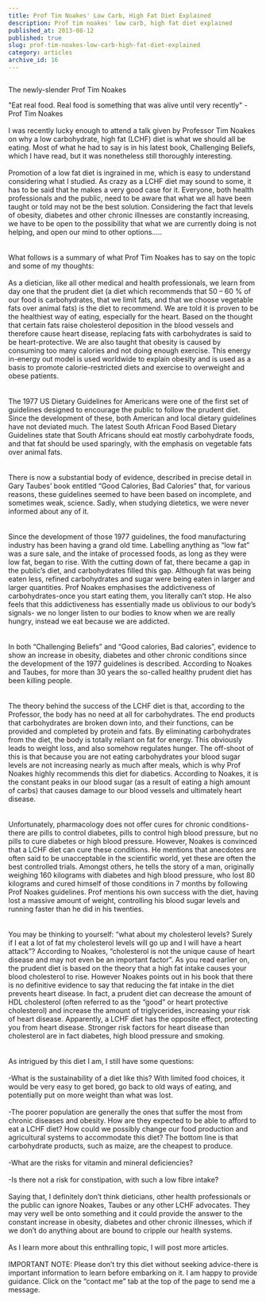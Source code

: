 ```yaml
---
title: Prof Tim Noakes' Low Carb, High Fat Diet Explained
description: Prof tim noakes' low carb, high fat diet explained
published_at: 2013-08-12
published: true
slug: prof-tim-noakes-low-carb-high-fat-diet-explained
category: articles
archive_id: 16
---
```


<div><img src="/assets/images/articles/DSC_0019%5B1%5D.jpg" alt=""><p class="caption">The newly-slender Prof Tim Noakes</p><span class="myHeading">"Eat real food. Real food is something that was alive until very recently" - Prof Tim Noakes</span><br><br>
I was recently lucky enough to attend a talk given by Professor Tim Noakes on why a low carbohydrate, high fat (LCHF) diet is what we should all be eating. Most of what he had to say is in his latest book, Challenging Beliefs, which I have read, but it was nonetheless still thoroughly interesting. <br><br>
Promotion of a low fat diet is ingrained in me, which is easy to understand considering what I studied.  As crazy as a LCHF diet may sound to some, it has to be said that he makes a very good case for it. Everyone, both health professionals and the public, need to be aware that what we all have been taught or told may not be the best solution. Considering the fact that levels of obesity, diabetes and other chronic illnesses are constantly increasing, we have to be open to the possibility that what we are currently doing is not helping, and open our mind to other options…..<br><br><br>
What follows is a summary of what Prof Tim Noakes has to say on the topic and some of my thoughts:<br><br>
As a dietician, like all other medical and health professionals, we learn from day one that the prudent diet (a diet which recommends that 50 – 60 % of our food is carbohydrates, that we limit fats, and that we choose vegetable fats over animal fats) is the diet to recommend. We are told it is proven to be the healthiest way of eating, especially for the heart. Based on the thought that certain fats raise cholesterol deposition in the blood vessels and therefore cause heart disease, replacing fats with carbohydrates is said to be heart-protective. We are also taught that obesity is caused by consuming too many calories and not doing enough exercise. This energy in-energy out model is used worldwide to explain obesity and is used as a basis to promote calorie-restricted diets and exercise to overweight and obese patients.<br><br><br>
The 1977 US Dietary Guidelines for Americans were one of the first set of guidelines designed to encourage the public to follow the prudent diet. Since the development of these, both American and local dietary guidelines have not deviated much. The latest South African Food Based Dietary Guidelines state that South Africans should eat mostly carbohydrate foods, and that fat should be used sparingly, with the emphasis on vegetable fats over animal fats. <br><br><br>
There is now a substantial body of evidence, described in precise detail in Gary Taubes’ book entitled “Good Calories, Bad Calories” that, for various reasons, these guidelines seemed to have been based on incomplete, and sometimes weak, science. Sadly, when studying dietetics, we were never informed about any of it. <br><br><br>
Since the development of those 1977 guidelines, the food manufacturing industry has been having a grand old time. Labelling anything as “low fat” was a sure sale, and the intake of processed foods, as long as they were low fat, began to rise. With the cutting down of fat, there became a gap in the public’s diet, and carbohydrates filled this gap. Although fat was being eaten less, refined carbohydrates and sugar were being eaten in larger and larger quantities. Prof Noakes emphasises the addictiveness of carbohydrates-once you start eating them, you literally can’t stop. He also feels that this addictiveness has essentially made us oblivious to our body’s signals- we no longer listen to our bodies to know when we are really hungry, instead we eat because we are addicted. <br><br><br>
In both “Challenging Beliefs” and “Good calories, Bad calories”, evidence to show an increase in obesity, diabetes and other chronic conditions since the development of the 1977 guidelines is described. According to Noakes and Taubes, for more than 30 years the so-called healthy prudent diet has been killing people. <br><br><br>
The theory behind the success of the LCHF diet is that, according to the Professor, the body has no need at all for carbohydrates. The end products that carbohydrates are broken down into, and their functions, can be provided and completed by protein and fats. By eliminating carbohydrates from the diet, the body is totally reliant on fat for energy. This obviously leads to weight loss, and also somehow regulates hunger. The off-shoot of this is that because you are not eating carbohydrates your blood sugar levels are not increasing nearly as much after meals, which is why Prof Noakes highly recommends this diet for diabetics. According to Noakes, it is the constant peaks in our blood sugar (as a result of eating a high amount of carbs) that causes damage to our blood vessels and ultimately heart disease. <br><br><br>
Unfortunately, pharmacology does not offer cures for chronic conditions-there are pills to control diabetes, pills to control high blood pressure, but no pills to cure diabetes or high blood pressure. However, Noakes is convinced that a LCHF diet can cure these conditions. He mentions that anecdotes are often said to be unacceptable in the scientific world, yet these are often the best controlled trials. Amongst others, he tells the story of a man, originally weighing 160 kilograms with diabetes and high blood pressure, who lost 80 kilograms and cured himself of those conditions in 7 months by following Prof Noakes guidelines. Prof mentions his own success with the diet, having lost a massive amount of weight, controlling his blood sugar levels and running faster than he did in his twenties. <br><br><br>
You may be thinking to yourself: “what about my cholesterol levels? Surely if I eat a lot of fat my cholesterol levels will go up and I will have a heart attack”?  According to Noakes, “cholesterol is not the unique cause of heart disease and may not even be an important factor”. As you read earlier on, the prudent diet is based on the theory that a high fat intake causes your blood cholesterol to rise. However Noakes points out in his book that there is no definitive evidence to say that reducing the fat intake in the diet prevents heart disease. In fact, a prudent diet can decrease the amount of HDL cholesterol (often referred to as the “good” or heart protective cholesterol) and increase the amount of triglycerides, increasing your risk of heart disease. Apparently, a LCHF diet has the opposite effect, protecting you from heart disease. Stronger risk factors for heart disease than cholesterol are in fact diabetes, high blood pressure and smoking. <br><br><br>
As intrigued by this diet I am, I still have some questions:<br><br>
-What is the sustainability of a diet like this? With limited food choices, it would be very easy to get bored, go back to old ways of eating, and potentially put on more weight than what was lost. <br><br>
-The poorer population are generally the ones that suffer the most from chronic diseases and obesity. How are they expected to be able to afford to eat a LCHF diet? How could we possibly change our food production and agricultural systems to accommodate this diet? The bottom line is that carbohydrate products, such as maize, are the cheapest to produce.<br><br>
-What are the risks for vitamin and mineral deficiencies? <br><br>
-Is there not a risk for constipation, with such a low fibre intake?<br><br>
Saying that, I definitely don’t think dieticians, other health professionals or the public can ignore Noakes, Taubes or any other LCHF advocates. They may very well be onto something and it could provide the answer to the constant increase in obesity, diabetes and other chronic illnesses, which if we don’t do anything about are bound to cripple our health systems. <br><br>
As I learn more about this enthralling topic, I will post more articles. <br><br>
IMPORTANT NOTE: Please don’t try this diet without seeking advice-there is important information to learn before embarking on it. I am happy to provide guidance. Click on the “contact me” tab at the top of the page to send me a message.</div>